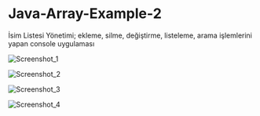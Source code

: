 # Java-Array-Example-2
 İsim Listesi Yönetimi; ekleme, silme, değiştirme, listeleme, arama işlemlerini yapan console uygulaması
 
![Screenshot_1](https://user-images.githubusercontent.com/49806516/71641410-a73cd400-2cac-11ea-93eb-89038074051f.png)

![Screenshot_2](https://user-images.githubusercontent.com/49806516/71641412-ab68f180-2cac-11ea-8890-96729daa8bb0.png)

![Screenshot_3](https://user-images.githubusercontent.com/49806516/71641416-b0c63c00-2cac-11ea-8547-a2deb15d6538.png)

![Screenshot_4](https://user-images.githubusercontent.com/49806516/71641417-b459c300-2cac-11ea-8ca5-d7b903864050.png)
 
